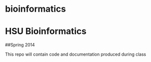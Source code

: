 bioinformatics
==============
# HSU Bioinformatics
##Spring 2014

This repo will contain code and documentation produced during class

